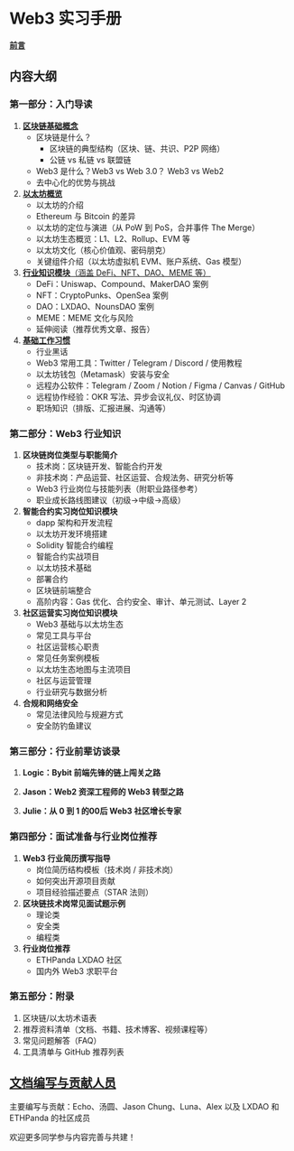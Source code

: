 # Web3 实习手册 

[**前言**](./docs/web3-handbook/preface.md)

## 内容大纲

### 第一部分：入门导读

1. [**区块链基础概念**](./docs/web3-handbook/part1/blockchain-basic.md)
    - 区块链是什么？
        - 区块链的典型结构（区块、链、共识、P2P 网络）
        - 公链 vs 私链 vs 联盟链
    - Web3 是什么？Web3 vs Web 3.0？ Web3 vs Web2
    - 去中心化的优势与挑战
2. [**以太坊概览**](./docs/web3-handbook/part1/overview-of-ethereum.md)
    - 以太坊的介绍
    - Ethereum 与 Bitcoin 的差异
    - 以太坊的定位与演进（从 PoW 到 PoS，合并事件 The Merge）
    - 以太坊生态概览：L1、L2、Rollup、EVM 等
    - 以太坊文化（核心价值观、密码朋克）
    - 关键组件介绍（以太坊虚拟机 EVM、账户系统、Gas 模型）
3. [**行业知识模块**（涵盖 DeFi、NFT、DAO、MEME 等）](docs\web3-handbook\part1\industry-knowledge.md)
    - DeFi：Uniswap、Compound、MakerDAO 案例
    - NFT：CryptoPunks、OpenSea 案例
    - DAO：LXDAO、NounsDAO 案例
    - MEME：MEME 文化与风险
    - 延伸阅读（推荐优秀文章、报告）
4. [**基础工作习惯**](docs\web3-handbook\part1\Web3-working-habits.md)
    - 行业黑话
    - Web3 常用工具：Twitter / Telegram / Discord / 使用教程
    - 以太坊钱包（Metamask）安装与安全
    - 远程办公软件：Telegram / Zoom / Notion / Figma / Canvas / GitHub
    - 远程协作经验：OKR 写法、异步会议礼仪、时区协调
    - 职场知识（排版、汇报进展、沟通等）


### 第二部分：Web3 行业知识

1. **区块链岗位类型与职能简介**
    - 技术岗：区块链开发、智能合约开发
    - 非技术岗：产品运营、社区运营、合规法务、研究分析等
    - Web3 行业岗位与技能列表（附职业路径参考）
    - 职业成长路线图建议（初级→中级→高级）
2. **智能合约实习岗位知识模块**
    - dapp 架构和开发流程
    - 以太坊开发环境搭建
    - Solidity 智能合约编程
    - 智能合约实战项目
    - 以太坊技术基础
    - 部署合约
    - 区块链前端整合
    - 高阶内容：Gas 优化、合约安全、审计、单元测试、Layer 2
3. **社区运营实习岗位知识模块**
    - Web3 基础与以太坊生态
    - 常见工具与平台
    - 社区运营核心职责
    - 常见任务案例模板
    - 以太坊生态地图与主流项目
    - 社区与运营管理
    - 行业研究与数据分析
4. **合规和网络安全**
    - 常见法律风险与规避方式
    - 安全防钓鱼建议

### 第三部分：行业前辈访谈录

1. **Logic：Bybit 前端先锋的链上闯关之路**

2. **Jason：Web2 资深工程师的 Web3 转型之路**

3. **Julie：从 0 到 1 的00后 Web3 社区增长专家**


### 第四部分：面试准备与行业岗位推荐

1. **Web3 行业简历撰写指导**
    - 岗位简历结构模板（技术岗 / 非技术岗）
    - 如何突出开源项目贡献
    - 项目经验描述要点（STAR 法则）
2. **区块链技术岗常见面试题示例**
    - 理论类
    - 安全类
    - 编程类
3. **行业岗位推荐**
    - ETHPanda LXDAO 社区
    - 国内外 Web3 求职平台


### 第五部分：附录

1. 区块链/以太坊术语表
2. 推荐资料清单（文档、书籍、技术博客、视频课程等）
3. 常见问题解答（FAQ）
4. 工具清单与 GitHub 推荐列表


## [文档编写与贡献人员](./docs/web3-handbook/致谢名单.md)

主要编写与贡献：Echo、汤圆、Jason Chung、Luna、Alex 以及 LXDAO 和 ETHPanda 的社区成员

欢迎更多同学参与内容完善与共建！